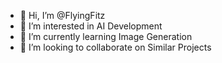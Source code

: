- 👋 Hi, I’m @FlyingFitz
- 👀 I’m interested in AI Development
- 🌱 I’m currently learning Image Generation
- 💞️ I’m looking to collaborate on Similar Projects


<!---
FlyingFitz/FlyingFitz is a ✨ special ✨ repository because its `README.md` (this file) appears on your GitHub profile.
You can click the Preview link to take a look at your changes.
--->
